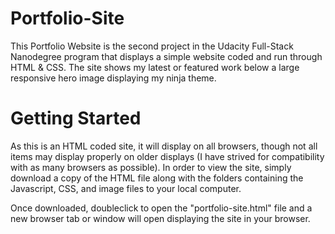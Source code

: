 # Portfolio-Site

This Portfolio Website is the second project in the Udacity Full-Stack Nanodegree program that displays a simple website coded and run through HTML & CSS. The site shows my latest or featured work below a large responsive hero image displaying my ninja theme.

# Getting Started

As this is an HTML coded site, it will display on all browsers, though not all items may display properly on older displays (I have strived for compatibility with as many browsers as possible). In order to view the site, simply download a copy of the HTML file along with the folders containing the Javascript, CSS, and image files to your local computer.

Once downloaded, doubleclick to open the "portfolio-site.html" file and a new browser tab or window will open displaying the site in your browser.
